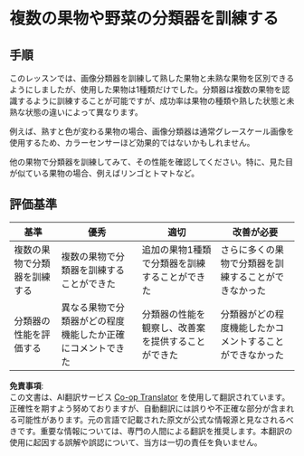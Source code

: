<!--
CO_OP_TRANSLATOR_METADATA:
{
  "original_hash": "e74eb2fc7cc3b81916b52e957802f182",
  "translation_date": "2025-08-24T21:25:22+00:00",
  "source_file": "4-manufacturing/lessons/1-train-fruit-detector/assignment.md",
  "language_code": "ja"
}
-->
# 複数の果物や野菜の分類器を訓練する

## 手順

このレッスンでは、画像分類器を訓練して熟した果物と未熟な果物を区別できるようにしましたが、使用した果物は1種類だけでした。分類器は複数の果物を認識するように訓練することが可能ですが、成功率は果物の種類や熟した状態と未熟な状態の違いによって異なります。

例えば、熟すと色が変わる果物の場合、画像分類器は通常グレースケール画像を使用するため、カラーセンサーほど効果的ではないかもしれません。

他の果物で分類器を訓練してみて、その性能を確認してください。特に、見た目が似ている果物の場合、例えばリンゴとトマトなど。

## 評価基準

| 基準 | 優秀 | 適切 | 改善が必要 |
| -------- | --------- | -------- | ----------------- |
| 複数の果物で分類器を訓練する | 複数の果物で分類器を訓練することができた | 追加の果物1種類で分類器を訓練することができた | さらに多くの果物で分類器を訓練することができなかった |
| 分類器の性能を評価する | 異なる果物で分類器がどの程度機能したか正確にコメントできた | 分類器の性能を観察し、改善案を提供することができた | 分類器がどの程度機能したかコメントすることができなかった |

**免責事項**:  
この文書は、AI翻訳サービス [Co-op Translator](https://github.com/Azure/co-op-translator) を使用して翻訳されています。正確性を期すよう努めておりますが、自動翻訳には誤りや不正確な部分が含まれる可能性があります。元の言語で記載された原文が公式な情報源と見なされるべきです。重要な情報については、専門の人間による翻訳を推奨します。本翻訳の使用に起因する誤解や誤認について、当方は一切の責任を負いません。
